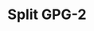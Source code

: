 ---
lang: en
layout: doc
permalink: /doc/split-gpg-2/
redirect_from:
- /en/doc/split-gpg-2/
- /doc/SplitGpg-2/
- /doc/UserDoc/SplitGpg-2/
- /doc/open-pgp-2/
- /en/doc/open-pgp-2/
- /doc/OpenPGP-2/
- /doc/UserDoc/OpenPGP-2/
redirect_to: https://doc.qubes-os.org/en/latest/user/security-in-qubes/split-gpg-2.html
ref: 568
title: Split GPG-2
---